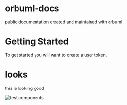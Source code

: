 # orbuml-docs
public documentation created and maintained with orbuml

# Getting Started
To get started you will want to create a user token.

# looks
this is looking good

![test components](https://devapp.orbuml.com/app/uml/image/github/repos/orbuml%2Forbuml-docs/contents/starter.puml?sha=33020a8c43c540c6d4ea726cdce97acd94bb17ab "These are some test components")